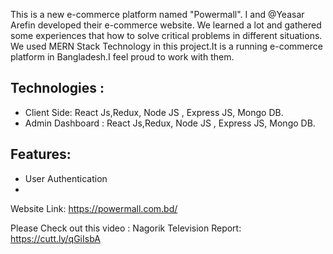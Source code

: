This is a new e-commerce platform named "Powermall". I and @Yeasar Arefin developed their e-commerce website. We learned a lot and gathered some experiences that how to solve critical problems in different situations. We used MERN Stack Technology in this project.It is a running e-commerce 
platform in Bangladesh.I feel proud to work with them.

## Technologies : 
- Client Side: React Js,Redux, Node JS , Express JS, Mongo DB.
- Admin Dashboard : React Js,Redux, Node JS , Express JS, Mongo DB.
  
## Features: 
- User Authentication
- 
Website Link: https://powermall.com.bd/


Please Check out this video :
Nagorik Television Report: https://cutt.ly/qGiIsbA

